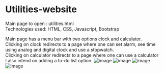 # Utilities-website

Main page to open : utilities.html
</br>
Technologies used: HTML, CSS, Javascript, Bootstrap

Main page has a menu bar with two options clock and calculator.
</br>
Clicking on clock redirects to a page where one can set alarm, see time using analog and digital clock and use a stopwatch.
</br>
Clicking on calculator redirects to a page where one can use a calculator
</br>
I also intend on adding a to-do list option.
![image](https://user-images.githubusercontent.com/84494006/191672249-617e28fb-531a-4bab-9027-b24eb01cc636.png)
![image](https://user-images.githubusercontent.com/84494006/191672808-f09ac9cd-5780-4ff3-bb08-060ebd10caec.png)
![image](https://user-images.githubusercontent.com/84494006/191672882-8c5879a2-45ec-4fc1-9ac8-cad3ea9904b0.png)
![image](https://user-images.githubusercontent.com/84494006/192138647-33740a70-0024-4751-a7bf-0339f9e4335e.png)

